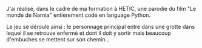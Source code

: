 J'ai réalisé, dans le cadre de ma formation à HETIC, une parodie du film "Le monde de Narnia" entièrement codé en language Python.

Le jeu se déroule ainsi : le personnage principal entre dans une grotte dans lequel il se retrouve enfermé et dont il doit y sortir mais beaucoup d'embuches se mettent sur son chemin...
